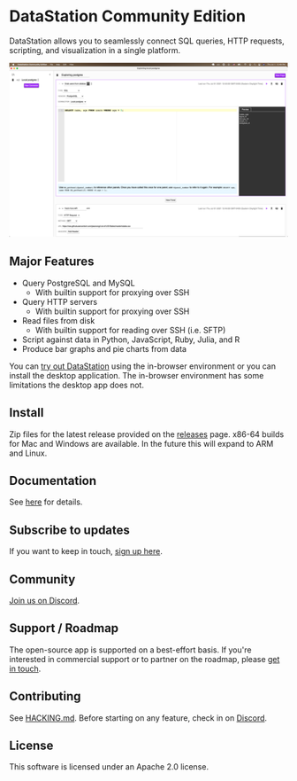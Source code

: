 # DataStation Community Edition

DataStation allows you to seamlessly connect SQL queries, HTTP requests,
scripting, and visualization in a single platform.

![A screenshot of app.datastation.multiprocess.io](./screenshot.png)

## Major Features

* Query PostgreSQL and MySQL
  * With builtin support for proxying over SSH
* Query HTTP servers
  * With builtin support for proxying over SSH
* Read files from disk
  * With builtin support for reading over SSH (i.e. SFTP)
* Script against data in Python, JavaScript, Ruby, Julia, and R
* Produce bar graphs and pie charts from data

You can [try out DataStation](https://app.datastation.multiprocess.io)
using the in-browser environment or you can install the desktop
application. The in-browser environment has some limitations the
desktop app does not.

## Install

Zip files for the latest release provided on the
[releases](https://github.com/multiprocessio/datastation/releases)
page. x86-64 builds for Mac and Windows are available. In the future
this will expand to ARM and Linux.

## Documentation

See [here](https://datastation.multiprocess.io/docs/) for details.

## Subscribe to updates

If you want to keep in touch, [sign up
here](https://forms.gle/wH5fdxrxXwZHoNxk8).

## Community

[Join us on Discord](https://discord.gg/f2wQBc4bXX).

## Support / Roadmap

The open-source app is supported on a best-effort basis. If you're
interested in commercial support or to partner on the roadmap, please
[get in touch](mailto:phil@multiprocess.io).

## Contributing

See [HACKING.md](HACKING.md). Before starting on any feature, check in
on [Discord](https://discord.gg/f2wQBc4bXX).

## License

This software is licensed under an Apache 2.0 license.
